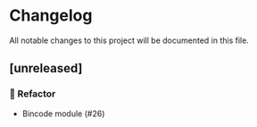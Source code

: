 # Changelog

All notable changes to this project will be documented in this file.

## [unreleased]

### 🚜 Refactor

- Bincode module (#26)


